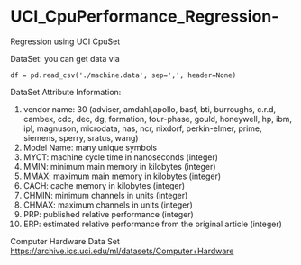 # UCI_CpuPerformance_Regression-
Regression using UCI CpuSet

DataSet:
you can get data via

  `df = pd.read_csv('./machine.data', sep=',', header=None)`

DataSet Attribute Information:
1. vendor name: 30
(adviser, amdahl,apollo, basf, bti, burroughs, c.r.d, cambex, cdc, dec,
dg, formation, four-phase, gould, honeywell, hp, ibm, ipl, magnuson,
microdata, nas, ncr, nixdorf, perkin-elmer, prime, siemens, sperry,
sratus, wang)
2. Model Name: many unique symbols
3. MYCT: machine cycle time in nanoseconds (integer)
4. MMIN: minimum main memory in kilobytes (integer)
5. MMAX: maximum main memory in kilobytes (integer)
6. CACH: cache memory in kilobytes (integer)
7. CHMIN: minimum channels in units (integer)
8. CHMAX: maximum channels in units (integer)
9. PRP: published relative performance (integer)
10. ERP: estimated relative performance from the original article (integer)

Computer Hardware Data Set https://archive.ics.uci.edu/ml/datasets/Computer+Hardware
